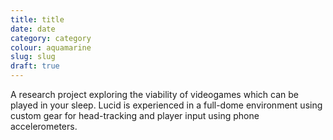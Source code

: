```yaml
---
title: title 
date: date
category: category
colour: aquamarine
slug: slug
draft: true
---
```


A research project exploring the viability of videogames which can be played in your sleep. Lucid is experienced in a full-dome environment using custom gear for head-tracking and player input using phone accelerometers.